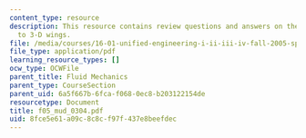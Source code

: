 ```yaml
---
content_type: resource
description: This resource contains review questions and answers on the topic of intro
  to 3-D wings.
file: /media/courses/16-01-unified-engineering-i-ii-iii-iv-fall-2005-spring-2006/8fce5e61a09c8c8cf97f437e8beefdec_f05_mud_0304.pdf
file_type: application/pdf
learning_resource_types: []
ocw_type: OCWFile
parent_title: Fluid Mechanics
parent_type: CourseSection
parent_uid: 6a5f667b-6fca-f068-0ec8-b203122154de
resourcetype: Document
title: f05_mud_0304.pdf
uid: 8fce5e61-a09c-8c8c-f97f-437e8beefdec
---
```

